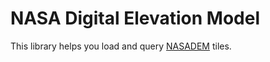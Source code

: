 # NASA Digital Elevation Model

This library helps you load and query [NASADEM] tiles.

[NASADEM]: https://www.earthdata.nasa.gov/esds/competitive-programs/measures/nasadem
